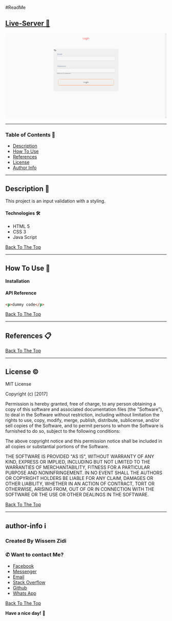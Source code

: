 #ReadMe

## [Live-Server 👀](https://todo-wissem.netlify.app)

<img src="./preview.png" alt="">

---

### Table of Contents 👋

- [Description](#description)
- [How To Use](#how-to-use)
- [References](#references)
- [License](#license)
- [Author Info](#author-info)

---

## Description 📄

This project is an input validation with a styling.

#### Technologies 🛠️

- HTML 5
- CSS 3
- Java Script

[Back To The Top](#ReadMe)

---

## How To Use 📙

#### Installation

#### API Reference

```html
<p>dummy code</p>
```

[Back To The Top](#ReadMe)

---

## References 📋

[Back To The Top](#ReadMe)

---

## License ©️

MIT License

Copyright (c) [2017]

Permission is hereby granted, free of charge, to any person obtaining a copy
of this software and associated documentation files (the "Software"), to deal
in the Software without restriction, including without limitation the rights
to use, copy, modify, merge, publish, distribute, sublicense, and/or sell
copies of the Software, and to permit persons to whom the Software is
furnished to do so, subject to the following conditions:

The above copyright notice and this permission notice shall be included in all
copies or substantial portions of the Software.

THE SOFTWARE IS PROVIDED "AS IS", WITHOUT WARRANTY OF ANY KIND, EXPRESS OR
IMPLIED, INCLUDING BUT NOT LIMITED TO THE WARRANTIES OF MERCHANTABILITY,
FITNESS FOR A PARTICULAR PURPOSE AND NONINFRINGEMENT. IN NO EVENT SHALL THE
AUTHORS OR COPYRIGHT HOLDERS BE LIABLE FOR ANY CLAIM, DAMAGES OR OTHER
LIABILITY, WHETHER IN AN ACTION OF CONTRACT, TORT OR OTHERWISE, ARISING FROM,
OUT OF OR IN CONNECTION WITH THE SOFTWARE OR THE USE OR OTHER DEALINGS IN THE
SOFTWARE.

[Back To The Top](#ReadMe)

---

## author-info ℹ️

### Created By Wissem Zidi <img src="https://github.com/Wissem-Zidi/styled-card/blob/main/page%20logo.jpg" alt="" height="30">

### ✆ Want to contact Me?

- [Facebook](https://www.facebook.com/wissem.zidi.ofc/)
- [Messenger](https://msng.link/o/?wissem.zidi.ofc=fm)
- [Email](https://mail.google.com/mail/u/0/?fs=1&tf=cm&source=mailto&to=wissem.zidi.ofc@gmail.com)
- [Stack Overflow](https://stackoverflow.com/users/19135958/wissem)
- [Github](https://github.com/Wissem-Zidi/)
- [Whats App](https://wa.me/25561960?text=)

[Back To The Top](#ReadMe)

**Have a nice day!** 🚀

